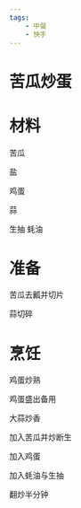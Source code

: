 ```yaml
---
tags:
    - 中餐
    - 快手
---
```


# 苦瓜炒蛋

# 材料

苦瓜

盐

鸡蛋

蒜

生抽 蚝油

# 准备

苦瓜去瓤并切片

蒜切碎

# 烹饪

鸡蛋炒熟

鸡蛋盛出备用

大蒜炒香

加入苦瓜并炒断生

加入鸡蛋

加入蚝油与生抽

翻炒半分钟